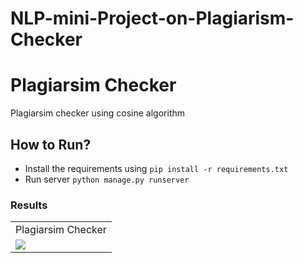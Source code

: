 # NLP-mini-Project-on-Plagiarism-Checker
# Plagiarsim Checker

Plagiarsim checker using cosine algorithm


## How to Run?

- Install the requirements using `pip install -r requirements.txt`
- Run server `python manage.py runserver`



### Results
<table>
  <tr>
    <td>Plagiarsim Checker</td>
  </tr>
  <tr>
    <td><img src="https://github.com/noorkhokhar99/Plagiarsim-Checker/blob/main/Modern%20Minimalist%20Simple%20Technology%20Facebook%20Cover.png"></td>
  </tr>
 </table>
